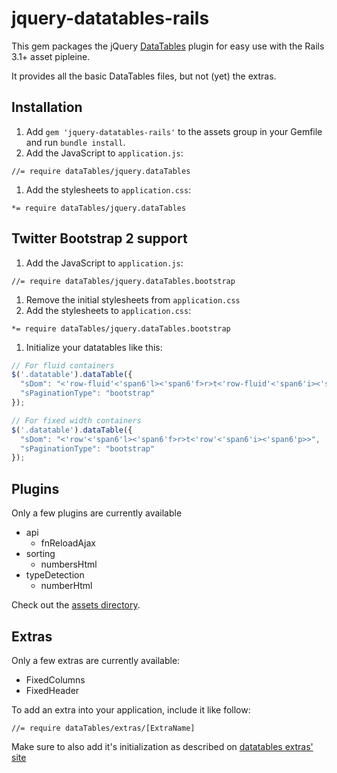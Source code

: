 # jquery-datatables-rails

This gem packages the jQuery [DataTables](http://datatables.net/) plugin for easy use with the Rails 3.1+ asset pipleine.

It provides all the basic DataTables files, but not (yet) the extras.

## Installation

1. Add `gem 'jquery-datatables-rails'` to the assets group in your Gemfile and run `bundle install`.
1. Add the JavaScript to `application.js`:

`//= require dataTables/jquery.dataTables`

1. Add the stylesheets to `application.css`:

`*= require dataTables/jquery.dataTables`

## Twitter Bootstrap 2 support

1. Add the JavaScript to `application.js`:

`//= require dataTables/jquery.dataTables.bootstrap`

1. Remove the initial stylesheets from `application.css`
1. Add the stylesheets to `application.css`:

`*= require dataTables/jquery.dataTables.bootstrap`

1. Initialize your datatables like this:

```javascript
// For fluid containers
$('.datatable').dataTable({
  "sDom": "<'row-fluid'<'span6'l><'span6'f>r>t<'row-fluid'<'span6'i><'span6'p>>",
  "sPaginationType": "bootstrap"
});

// For fixed width containers
$('.datatable').dataTable({
  "sDom": "<'row'<'span6'l><'span6'f>r>t<'row'<'span6'i><'span6'p>>",
  "sPaginationType": "bootstrap"
});
```

## Plugins

Only a few plugins are currently available

* api
  * fnReloadAjax
* sorting
  * numbersHtml
* typeDetection
  * numberHtml

Check out the [assets directory][assets].

## Extras

Only a few extras are currently available:

* FixedColumns
* FixedHeader

To add an extra into your application, include it like follow:

`//= require dataTables/extras/[ExtraName]`

Make sure to also add it's initialization as described on [datatables extras' site][datatables_extras]


[assets]: https://github.com/rweng/jquery-datatables-rails/tree/master/vendor/assets/javascripts
[extras]: https://github.com/rweng/jquery-datatables-rails/tree/master/vendor/assets/javascripts/dataTables/extras
[datatables_extras]: http://datatables.net/extras/

